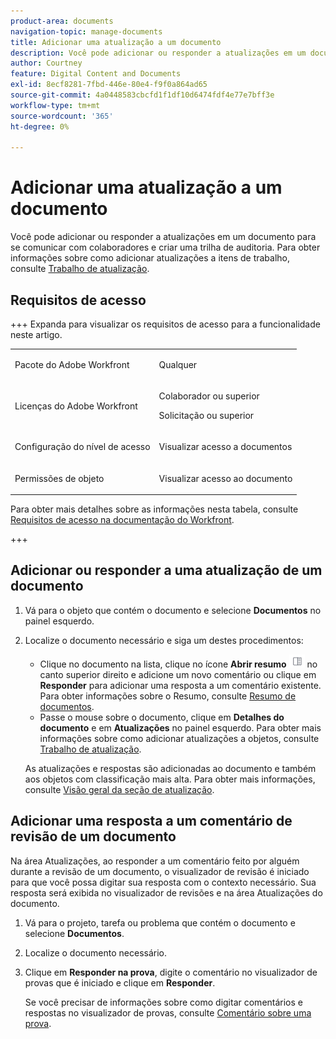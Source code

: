 ```yaml
---
product-area: documents
navigation-topic: manage-documents
title: Adicionar uma atualização a um documento
description: Você pode adicionar ou responder a atualizações em um documento para se comunicar com colaboradores e criar uma trilha de auditoria. Para obter informações sobre como adicionar atualizações a itens de trabalho, consulte Atualizar trabalho.
author: Courtney
feature: Digital Content and Documents
exl-id: 8ecf8281-7fbd-446e-80e4-f9f0a864ad65
source-git-commit: 4a0448583cbcfd1f1df10d6474fdf4e77e7bff3e
workflow-type: tm+mt
source-wordcount: '365'
ht-degree: 0%

---
```


# Adicionar uma atualização a um documento

<!--Audited: April, 2024-->

Você pode adicionar ou responder a atualizações em um documento para se comunicar com colaboradores e criar uma trilha de auditoria. Para obter informações sobre como adicionar atualizações a itens de trabalho, consulte [Trabalho de atualização](../../workfront-basics/updating-work-items-and-viewing-updates/update-work.md).

## Requisitos de acesso

+++ Expanda para visualizar os requisitos de acesso para a funcionalidade neste artigo.


<table style="table-layout:auto"> 
 <col> 
 <col> 
 <tbody> 
  <tr> 
   <td role="rowheader">Pacote do Adobe Workfront</td> 
   <td> <p> Qualquer</p> </td> 
  </tr> 
  <tr> 
   <td role="rowheader">Licenças do Adobe Workfront</td> 
   <td> <p>Colaborador ou superior</p> 
   <p>Solicitação ou superior</p>
   </td> 
  </tr> 
  <tr> 
   <td role="rowheader">Configuração do nível de acesso</td> 
   <td> <p>Visualizar acesso a documentos</p> </td> 
  </tr>

<tr> 
   <td role="rowheader">Permissões de objeto</td> 
   <td> <p>Visualizar acesso ao documento</p> </td> 
  </tr> 
 </tbody> 
</table>

Para obter mais detalhes sobre as informações nesta tabela, consulte [Requisitos de acesso na documentação do Workfront](/help/quicksilver/administration-and-setup/add-users/access-levels-and-object-permissions/access-level-requirements-in-documentation.md).

+++

## Adicionar ou responder a uma atualização de um documento

1. Vá para o objeto que contém o documento e selecione **Documentos** no painel esquerdo.
1. Localize o documento necessário e siga um destes procedimentos:

   * Clique no documento na lista, clique no ícone **Abrir resumo** ![Ícone Abrir resumo](assets/qs-summary-in-new-toolbar-small.png) no canto superior direito e adicione um novo comentário ou clique em **Responder** para adicionar uma resposta a um comentário existente. Para obter informações sobre o Resumo, consulte [Resumo de documentos](../../documents/managing-documents/summary-for-documents.md).
   * Passe o mouse sobre o documento, clique em **Detalhes do documento** e em **Atualizações** no painel esquerdo.
Para obter mais informações sobre como adicionar atualizações a objetos, consulte [Trabalho de atualização](../../workfront-basics/updating-work-items-and-viewing-updates/update-work.md).

   As atualizações e respostas são adicionadas ao documento e também aos objetos com classificação mais alta. Para obter mais informações, consulte [Visão geral da seção de atualização](../../workfront-basics/updating-work-items-and-viewing-updates/updates-tab-overview.md).


## Adicionar uma resposta a um comentário de revisão de um documento

Na área Atualizações, ao responder a um comentário feito por alguém durante a revisão de um documento, o visualizador de revisão é iniciado para que você possa digitar sua resposta com o contexto necessário. Sua resposta será exibida no visualizador de revisões e na área Atualizações do documento.

1. Vá para o projeto, tarefa ou problema que contém o documento e selecione **Documentos**.
1. Localize o documento necessário.

1. Clique em **Responder na prova**, digite o comentário no visualizador de provas que é iniciado e clique em **Responder**.

   Se você precisar de informações sobre como digitar comentários e respostas no visualizador de provas, consulte [Comentário sobre uma prova](../../review-and-approve-work/proofing/reviewing-proofs-within-workfront/comment-on-a-proof/comment-on-proof-1.md).
